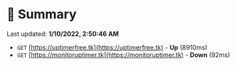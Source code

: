 # 📖 Summary
Last updated: **1/10/2022, 2:50:46 AM**

- `GET` [https://uptimerfree.tk](https://uptimerfree.tk) - **Up** (8910ms)
- `GET` [https://monitoruptimer.tk](https://monitoruptimer.tk) - **Down** (92ms)

